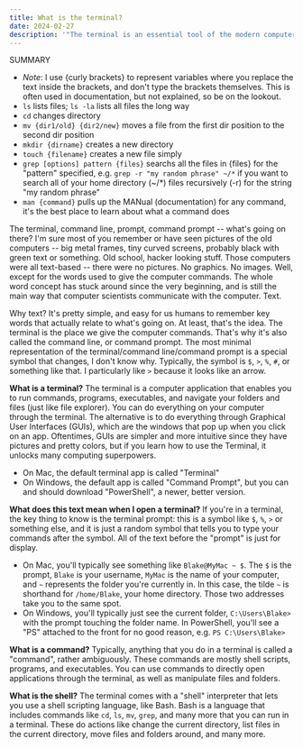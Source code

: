 ```yaml
---
title: What is the terminal?
date: 2024-02-27
description: '"The terminal is an essential tool of the modern computer scientist, up there with the text editor and ChatGPT. Haha, at least the terminal has been around since the dawn of computing."'
---
```

SUMMARY
- *Note*: I use {curly brackets} to represent variables where you replace the text inside the brackets, and don't type the brackets themselves. This is often used in documentation, but not explained, so be on the lookout.
- `ls` lists files; `ls -la` lists all files the long way
- `cd` changes directory
- `mv {dir1/old} {dir2/new}` moves a file from the first dir position to the second dir position
- `mkdir {dirname}` creates a new directory
- `touch {filename}` creates a new file simply
- `grep [options] pattern {files}` searchs all the files in {files} for the "pattern" specified, e.g. `grep -r "my random phrase" ~/*` if you want to search all of your home directory (~/\*) files recursively (-r) for the string "my random phrase"
- `man {command}` pulls up the MANual (documentation) for any command, it's the best place to learn about what a command does


The terminal, command line, prompt, command prompt -- what's going on there? I'm sure most of you remember or have seen pictures of the old computers -- big metal frames, tiny curved screens, probably black with green text or something. Old school, hacker looking stuff. Those computers were all text-based -- there were no pictures. No graphics. No images. Well, except for the words used to give the computer commands. The whole word concept has stuck around since the very beginning, and is still the main way that computer scientists communicate with the computer. Text.

Why text? It's pretty simple, and easy for us humans to remember key words that actually relate to what's going on. At least, that's the idea. The terminal is the place we give the computer commands. That's why it's also called the command line, or command prompt. The most minimal representation of the terminal/command line/command prompt is a special symbol that changes, I don't know why. Typically, the symbol is `$`, `>`, `%`, `#`, or something like that. I particularly like `>` because it looks like an arrow.

**What is a terminal?** The terminal is a computer application that enables you to run commands, programs, executables, and navigate your folders and files (just like file explorer). You can do everything on your computer through the terminal. The alternative is to do everything through Graphical User Interfaces (GUIs), which are the windows that pop up when you click on an app. Oftentimes, GUIs are simpler and more intuitive since they have pictures and pretty colors, but if you learn how to use the Terminal, it unlocks many computing superpowers. 
- On Mac, the default terminal app is called "Terminal"
- On Windows, the default app is called "Command Prompt", but you can and should download "PowerShell", a newer, better version.

**What does this text mean when I open a terminal?** If you're in a terminal, the key thing to know is the terminal prompt: this is a symbol like `$`, `%`, `>` or something else, and it is just a random symbol that tells you to type your commands after the symbol. All of the text before the "prompt" is just for display.
- On Mac, you'll typically see something like `Blake@MyMac ~ $`. The `$` is the prompt, `Blake` is your username, `MyMac` is the name of your computer, and `~` represents the folder you're currently in. In this case, the tilde `~` is shorthand for `/home/Blake`, your home directory. Those two addresses take you to the same spot.
- On Windows, you'll typically just see the current folder, `C:\Users\Blake>` with the prompt touching the folder name. In PowerShell, you'll see a "PS" attached to the front for no good reason, e.g. `PS C:\Users\Blake>`

**What is a command?** Typically, anything that you do in a terminal is called a "command", rather ambiguously. These commands are mostly shell scripts, programs, and executables. You can use commands to directly open applications through the terminal, as well as manipulate files and folders.

**What is the shell?** The terminal comes with a "shell" interpreter that lets you use a shell scripting language, like Bash. Bash is a language that includes commands like `cd`, `ls`, `mv`, `grep`, and many more that you can run in a terminal. These do actions like change the current directory, list files in the current directory, move files and folders around, and many more.